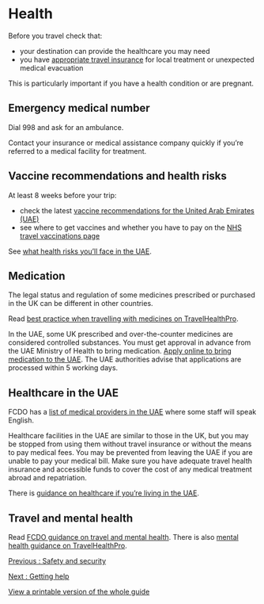 # Health

Before you travel check that:

* your destination can provide the healthcare you may need
* you have [appropriate travel insurance](https://www.gov.uk/guidance/foreign-travel-insurance) for local treatment or unexpected medical evacuation

This is particularly important if you have a health condition or are pregnant.

## Emergency medical number

Dial 998 and ask for an ambulance.

Contact your insurance or medical assistance company quickly if you’re referred to a medical facility for treatment.

## Vaccine recommendations and health risks

At least 8 weeks before your trip:

* check the latest [vaccine recommendations for the United Arab Emirates (UAE)](https://travelhealthpro.org.uk/country/233/united-arab-emirates#Vaccine_Recommendations)
* see where to get vaccines and whether you have to pay on the [NHS travel vaccinations page](https://www.nhs.uk/conditions/travel-vaccinations/)

See [what health risks you’ll face in the UAE](https://travelhealthpro.org.uk/country/233/united-arab-emirates).

## Medication

The legal status and regulation of some medicines prescribed or purchased in the UK can be different in other countries.

Read [best practice when travelling with medicines on TravelHealthPro](https://travelhealthpro.org.uk/factsheet/43/medicines-abroad).

In the UAE, some UK prescribed and over-the-counter medicines are considered controlled substances. You must get approval in advance from the UAE Ministry of Health to bring medication. [Apply online to bring medication to the UAE](https://mohap.gov.ae/en/services/issue-of-permit-to-import-medicines-for-personal-use). The UAE authorities advise that applications are processed within 5 working days.

## Healthcare in the UAE

FCDO has a [list of medical providers in the UAE](https://www.gov.uk/government/publications/united-arab-emirates-list-of-medical-facilities) where some staff will speak English.

Healthcare facilities in the UAE are similar to those in the UK, but you may be stopped from using them without travel insurance or without the means to pay medical fees. You may be prevented from leaving the UAE if you are unable to pay your medical bill. Make sure you have adequate travel health insurance and accessible funds to cover the cost of any medical treatment abroad and repatriation.

There is [guidance on healthcare if you’re living in the UAE](https://www.gov.uk/guidance/living-in-the-united-arab-emirates#healthcare-in-uae).

## Travel and mental health

Read [FCDO guidance on travel and mental health](https://www.gov.uk/guidance/foreign-travel-advice-for-people-with-mental-health-issues). There is also [mental health guidance on TravelHealthPro](https://travelhealthpro.org.uk/factsheet/85/travelling-with-mental-health-conditions).

[Previous
:
Safety and security](/foreign-travel-advice/united-arab-emirates/safety-and-security)

[Next
:
Getting help](/foreign-travel-advice/united-arab-emirates/getting-help)

[View a printable version of the whole guide](/foreign-travel-advice/united-arab-emirates/print)